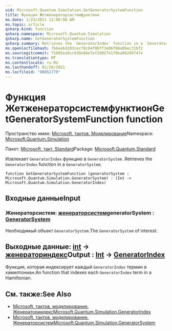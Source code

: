 ```yaml
---
uid: Microsoft.Quantum.Simulation.GetGeneratorSystemFunction
title: Функция Жетженераторсистемфунктион
ms.date: 1/23/2021 12:00:00 AM
ms.topic: article
qsharp.kind: function
qsharp.namespace: Microsoft.Quantum.Simulation
qsharp.name: GetGeneratorSystemFunction
qsharp.summary: Retrieves the `GeneratorIndex` function in a `GeneratorSystem`.
ms.openlocfilehash: 7b6eabd203cecf8c64f0bff3e06f08a0bec31bf2
ms.sourcegitcommit: 71605ea9cc630e84e7ef29027e1f0ea06299747e
ms.translationtype: MT
ms.contentlocale: ru-RU
ms.lasthandoff: 01/26/2021
ms.locfileid: "98852770"
---
```

# <a name="getgeneratorsystemfunction-function"></a><span data-ttu-id="4140f-102">Функция Жетженераторсистемфунктион</span><span class="sxs-lookup"><span data-stu-id="4140f-102">GetGeneratorSystemFunction function</span></span>

<span data-ttu-id="4140f-103">Пространство имен: [Microsoft. тактов. Моделирование](xref:Microsoft.Quantum.Simulation)</span><span class="sxs-lookup"><span data-stu-id="4140f-103">Namespace: [Microsoft.Quantum.Simulation](xref:Microsoft.Quantum.Simulation)</span></span>

<span data-ttu-id="4140f-104">Пакет: [Microsoft. такт. Standard](https://nuget.org/packages/Microsoft.Quantum.Standard)</span><span class="sxs-lookup"><span data-stu-id="4140f-104">Package: [Microsoft.Quantum.Standard](https://nuget.org/packages/Microsoft.Quantum.Standard)</span></span>


<span data-ttu-id="4140f-105">Извлекает `GeneratorIndex` функцию в `GeneratorSystem` .</span><span class="sxs-lookup"><span data-stu-id="4140f-105">Retrieves the `GeneratorIndex` function in a `GeneratorSystem`.</span></span>

```qsharp
function GetGeneratorSystemFunction (generatorSystem : Microsoft.Quantum.Simulation.GeneratorSystem) : (Int -> Microsoft.Quantum.Simulation.GeneratorIndex)
```


## <a name="input"></a><span data-ttu-id="4140f-106">Входные данные</span><span class="sxs-lookup"><span data-stu-id="4140f-106">Input</span></span>

### <a name="generatorsystem--generatorsystem"></a><span data-ttu-id="4140f-107">Женераторсистем: [женераторсистем](xref:Microsoft.Quantum.Simulation.GeneratorSystem)</span><span class="sxs-lookup"><span data-stu-id="4140f-107">generatorSystem : [GeneratorSystem](xref:Microsoft.Quantum.Simulation.GeneratorSystem)</span></span>

<span data-ttu-id="4140f-108">Необходимый объект `GeneratorSystem`.</span><span class="sxs-lookup"><span data-stu-id="4140f-108">The `GeneratorSystem` of interest.</span></span>



## <a name="output--int---generatorindex"></a><span data-ttu-id="4140f-109">Выходные данные: [int](xref:microsoft.quantum.lang-ref.int) -> [женераториндекс](xref:Microsoft.Quantum.Simulation.GeneratorIndex)</span><span class="sxs-lookup"><span data-stu-id="4140f-109">Output : [Int](xref:microsoft.quantum.lang-ref.int) -> [GeneratorIndex](xref:Microsoft.Quantum.Simulation.GeneratorIndex)</span></span>

<span data-ttu-id="4140f-110">Функция, которая индексирует каждый `GeneratorIndex` термин в хамилтониан.</span><span class="sxs-lookup"><span data-stu-id="4140f-110">An function that indexes each `GeneratorIndex` term in a Hamiltonian.</span></span>

## <a name="see-also"></a><span data-ttu-id="4140f-111">См. также:</span><span class="sxs-lookup"><span data-stu-id="4140f-111">See Also</span></span>

- [<span data-ttu-id="4140f-112">Microsoft. тактов. моделирование. Женераториндекс</span><span class="sxs-lookup"><span data-stu-id="4140f-112">Microsoft.Quantum.Simulation.GeneratorIndex</span></span>](xref:Microsoft.Quantum.Simulation.GeneratorIndex)
- [<span data-ttu-id="4140f-113">Microsoft. тактов. моделирование. Женераторсистем</span><span class="sxs-lookup"><span data-stu-id="4140f-113">Microsoft.Quantum.Simulation.GeneratorSystem</span></span>](xref:Microsoft.Quantum.Simulation.GeneratorSystem)